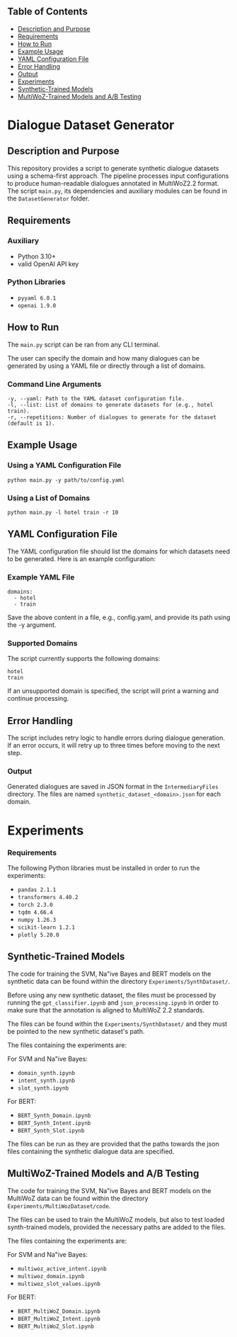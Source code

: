 ## Table of Contents
- [Description and Purpose](#description-and-purpose)
- [Requirements](#requirements)
- [How to Run](#how-to-run)
- [Example Usage](#example-usage)
- [YAML Configuration File](#yaml-configuration-file)
- [Error Handling](#error-handling)
- [Output](#output)
- [Experiments](#experiments)
- [Synthetic-Trained Models](#synthetic-trained-models)
- [MultiWoZ-Trained Models and A/B Testing](#multiwoz-trained-models-and-ab-testing)

# Dialogue Dataset Generator

## Description and Purpose
This repository provides a script to generate synthetic dialogue datasets using a schema-first approach. The pipeline processes input configurations to produce human-readable dialogues annotated in MultiWoZ2.2 format. The script `main.py`, its dependencies and auxiliary modules can be found in the `DatasetGenerator` folder.

## Requirements
### Auxiliary
- Python 3.10+
- valid OpenAI API key
### Python Libraries
- `pyyaml 6.0.1`
- `openai 1.9.0`

## How to Run
The `main.py` script can be ran from any CLI terminal.

The user can specify the domain and how many dialogues can be generated by using a YAML file or directly through a list of domains.

### Command Line Arguments

    -y, --yaml: Path to the YAML dataset configuration file.
    -l, --list: List of domains to generate datasets for (e.g., hotel train).
    -r, --repetitions: Number of dialogues to generate for the dataset (default is 1).

## Example Usage
### Using a YAML Configuration File

    python main.py -y path/to/config.yaml

### Using a List of Domains

    python main.py -l hotel train -r 10

## YAML Configuration File

The YAML configuration file should list the domains for which datasets need to be generated. Here is an example configuration:

### Example YAML File
    domains:
      - hotel
      - train

Save the above content in a file, e.g., config.yaml, and provide its path using the -y argument.

### Supported Domains

The script currently supports the following domains:

    hotel
    train

If an unsupported domain is specified, the script will print a warning and continue processing.

## Error Handling

The script includes retry logic to handle errors during dialogue generation. If an error occurs, it will retry up to three times before moving to the next step.
### Output

Generated dialogues are saved in JSON format in the `IntermediaryFiles` directory. The files are named `synthetic_dataset_<domain>.json` for each domain.

# Experiments

### Requirements 

The following Python libraries must be installed in order to run the experiments:
- `pandas 2.1.1`
- `transformers 4.40.2`
- `torch 2.3.0`
- `tqdm 4.66.4`
- `numpy 1.26.3`
- `scikit-learn 1.2.1`
- `plotly 5.20.0`
## Synthetic-Trained Models

The code for training the SVM, Na\"ive Bayes and BERT models on the synthetic data can be found within the directory `Experiments/SynthDataset/`.

Before using any new synthetic dataset, the files must be processed by running the `gpt_classifier.ipynb` and `json_processing.ipynb` in order to make sure that the annotation is aligned to MultiWoZ 2.2 standards. 

The files can be found within the `Experiments/SynthDataset/` and they must be pointed to the new synthetic dataset's path.

The files containing the experiments are:

For SVM and Na\"ive Bayes:
- `domain_synth.ipynb`
- `intent_synth.ipynb`
- `slot_synth.ipynb`

For BERT:
- `BERT_Synth_Domain.ipynb`
- `BERT_Synth_Intent.ipynb`
- `BERT_Synth_Slot.ipynb`

The files can be run as they are provided that the paths towards the json files containing the synthetic dialogue data are specified.

## MultiWoZ-Trained Models and A/B Testing

The code for training the SVM, Na\"ive Bayes and BERT models on the MultiWoZ data can be found within the directory `Experiments/MultiWozDataset/code`.

The files can be used to train the MultiWoZ models, but also to test loaded synth-trained models, provided the necessary paths are added to the files.

The files containing the experiments are:

For SVM and Na\"ive Bayes:
- `multiwoz_active_intent.ipynb`
- `multiwoz_domain.ipynb`
- `multiwoz_slot_values.ipynb`

For BERT:
- `BERT_MultiWoZ_Domain.ipynb`
- `BERT_MultiWoZ_Intent.ipynb`
- `BERT_MultiWoZ_Slot.ipynb`


